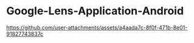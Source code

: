 # Google-Lens-Application-Android

https://github.com/user-attachments/assets/a4aada7c-8f0f-471b-8e01-91827743837c

